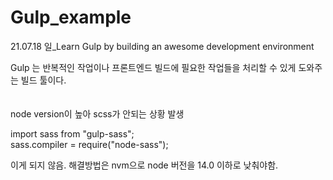 # Gulp_example

21.07.18 일_Learn Gulp by building an awesome development environment         

Gulp 는 반복적인 작업이나 프론트엔드 빌드에 필요한 작업들을 처리할 수 있게 도와주는 빌드 툴이다.   
<br>
<br>
node version이 높아 scss가 안되는 상황 발생

import sass from "gulp-sass";  
sass.compiler = require("node-sass");

이게 되지 않음. 해결방법은 nvm으로 node 버전을 14.0 이하로 낮춰야함.
